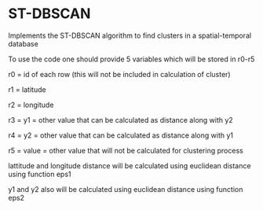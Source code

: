 # ST-DBSCAN
Implements the ST-DBSCAN algorithm to find clusters in a spatial-temporal database

To use the code one should provide 5 variables which will be stored in r0-r5

r0 = id of each row (this will not be included in calculation of cluster)

r1 = latitude

r2 = longitude

r3 = y1 = other value that can be calculated as distance along with y2

r4 = y2 = other value that can be calculated as distance along with y1

r5 = value = other value that will not be calculated for clustering process 

lattitude and longitude distance will be calculated using euclidean distance using function eps1

y1 and y2 also will be calculated using euclidean distance using function eps2




